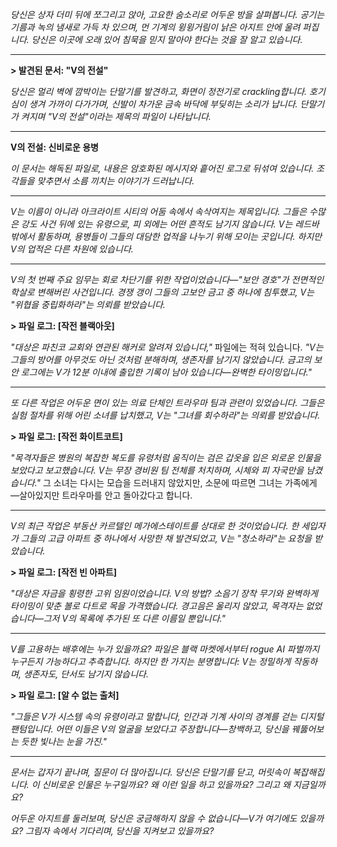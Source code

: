 _당신은 상자 더미 뒤에 쪼그리고 앉아, 고요한 숨소리로 어두운 방을 살펴봅니다. 공기는 기름과 녹의 냄새로 가득 차 있으며, 먼 기계의 윙윙거림이 낡은 아지트 안에 울려 퍼집니다. 당신은 이곳에 오래 있어 침묵을 믿지 말아야 한다는 것을 잘 알고 있습니다._

---

**> 발견된 문서: "V의 전설"**

_당신은 멀리 벽에 깜박이는 단말기를 발견하고, 화면이 정전기로 crackling합니다. 호기심이 생겨 가까이 다가가며, 신발이 차가운 금속 바닥에 부딪히는 소리가 납니다. 단말기가 켜지며 "V의 전설"이라는 제목의 파일이 나타납니다._

---

**V의 전설: 신비로운 용병**

_이 문서는 해독된 파일로, 내용은 암호화된 메시지와 흩어진 로그로 뒤섞여 있습니다. 조각들을 맞추면서 소름 끼치는 이야기가 드러납니다._

---

_V는 이름이 아니라 아크라이트 시티의 어둠 속에서 속삭여지는 제목입니다. 그들은 수많은 강도 사건 뒤에 있는 유령으로, 피 외에는 어떤 흔적도 남기지 않습니다. V는 레드바 밖에서 활동하며, 용병들이 그들의 대담한 업적을 나누기 위해 모이는 곳입니다. 하지만 V의 업적은 다른 차원에 있습니다._

---

_V의 첫 번째 주요 임무는 회로 차단기를 위한 작업이었습니다—"보안 경호"가 전면적인 학살로 변해버린 사건입니다. 경쟁 갱이 그들의 고보안 금고 중 하나에 침투했고, V는 "위협을 중립화하라"는 의뢰를 받았습니다._

**> 파일 로그: [작전 블랙아웃]**

_"대상은 파친코 교회와 연관된 해커로 알려져 있습니다,"_ 파일에는 적혀 있습니다. _"V는 그들의 방어를 아무것도 아닌 것처럼 분해하며, 생존자를 남기지 않았습니다. 금고의 보안 로그에는 V가 12분 이내에 출입한 기록이 남아 있습니다—완벽한 타이밍입니다."_

---

_또 다른 작업은 어두운 면이 있는 의료 단체인 트라우마 팀과 관련이 있었습니다. 그들은 실험 절차를 위해 어린 소녀를 납치했고, V는 "그녀를 회수하라"는 의뢰를 받았습니다._

**> 파일 로그: [작전 화이트코트]**

_"목격자들은 병원의 복잡한 복도를 유령처럼 움직이는 검은 갑옷을 입은 외로운 인물을 보았다고 보고했습니다. V는 무장 경비원 팀 전체를 처치하며, 시체와 피 자국만을 남겼습니다."_ 그 소녀는 다시는 모습을 드러내지 않았지만, 소문에 따르면 그녀는 가족에게—살아있지만 트라우마를 안고 돌아갔다고 합니다.

---

_V의 최근 작업은 부동산 카르텔인 메가에스테이트를 상대로 한 것이었습니다. 한 세입자가 그들의 고급 아파트 중 하나에서 사망한 채 발견되었고, V는 "청소하라"는 요청을 받았습니다._

**> 파일 로그: [작전 빈 아파트]**

_"대상은 자금을 횡령한 고위 임원이었습니다. V의 방법? 소음기 장착 무기와 완벽하게 타이밍이 맞춘 볼로 다트로 목을 가격했습니다. 경고음은 울리지 않았고, 목격자는 없었습니다—그저 V의 목록에 추가된 또 다른 이름일 뿐입니다."_

---

_V를 고용하는 배후에는 누가 있을까요? 파일은 블랙 마켓에서부터 rogue AI 파벌까지 누구든지 가능하다고 추측합니다. 하지만 한 가지는 분명합니다: V는 정밀하게 작동하며, 생존자도, 단서도 남기지 않습니다._

**> 파일 로그: [알 수 없는 출처]**

_"그들은 V가 시스템 속의 유령이라고 말합니다, 인간과 기계 사이의 경계를 걷는 디지털 팬텀입니다. 어떤 이들은 V의 얼굴을 보았다고 주장합니다—창백하고, 당신을 꿰뚫어보는 듯한 빛나는 눈을 가진."_

---

_문서는 갑자기 끝나며, 질문이 더 많아집니다. 당신은 단말기를 닫고, 머릿속이 복잡해집니다. 이 신비로운 인물은 누구일까요? 왜 이런 일을 하고 있을까요? 그리고 왜 지금일까요?_

_어두운 아지트를 둘러보며, 당신은 궁금해하지 않을 수 없습니다—V가 여기에도 있을까요? 그림자 속에서 기다리며, 당신을 지켜보고 있을까요?_
